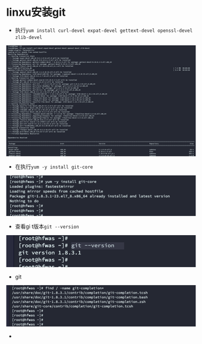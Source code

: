 # linxu安装git

- 执行`yum install curl-devel expat-devel gettext-devel openssl-devel zlib-devel`

![image-20220828120959964](images/image-20220828120959964.png)

- 在执行`yum -y install git-core`

![image-20220828121026069](images/image-20220828121026069.png)

- 查看gi t版本`git --version`

![image-20220828121055722](images/image-20220828121055722.png)

- git

![image-20220828121122854](images/image-20220828121122854.png)

- 